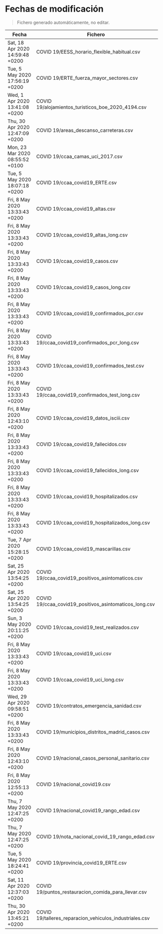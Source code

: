 # Fechas de modificación

> Fichero generado automáticamente, no editar.

| Fecha                           | Fichero                  |
|---------------------------------|--------------------------|
| Sat, 18 Apr 2020 14:59:48 +0200  | COVID 19/EESS_horario_flexible_habitual.csv |
| Tue, 5 May 2020 17:56:19 +0200  | COVID 19/ERTE_fuerza_mayor_sectores.csv |
| Wed, 1 Apr 2020 13:41:08 +0200  | COVID 19/alojamientos_turisticos_boe_2020_4194.csv |
| Thu, 30 Apr 2020 12:47:09 +0200  | COVID 19/areas_descanso_carreteras.csv |
| Mon, 23 Mar 2020 08:55:52 +0100  | COVID 19/ccaa_camas_uci_2017.csv |
| Tue, 5 May 2020 18:07:18 +0200  | COVID 19/ccaa_covid19_ERTE.csv |
| Fri, 8 May 2020 13:33:43 +0200  | COVID 19/ccaa_covid19_altas.csv |
| Fri, 8 May 2020 13:33:43 +0200  | COVID 19/ccaa_covid19_altas_long.csv |
| Fri, 8 May 2020 13:33:43 +0200  | COVID 19/ccaa_covid19_casos.csv |
| Fri, 8 May 2020 13:33:43 +0200  | COVID 19/ccaa_covid19_casos_long.csv |
| Fri, 8 May 2020 13:33:43 +0200  | COVID 19/ccaa_covid19_confirmados_pcr.csv |
| Fri, 8 May 2020 13:33:43 +0200  | COVID 19/ccaa_covid19_confirmados_pcr_long.csv |
| Fri, 8 May 2020 13:33:43 +0200  | COVID 19/ccaa_covid19_confirmados_test.csv |
| Fri, 8 May 2020 13:33:43 +0200  | COVID 19/ccaa_covid19_confirmados_test_long.csv |
| Fri, 8 May 2020 12:43:10 +0200  | COVID 19/ccaa_covid19_datos_isciii.csv |
| Fri, 8 May 2020 13:33:43 +0200  | COVID 19/ccaa_covid19_fallecidos.csv |
| Fri, 8 May 2020 13:33:43 +0200  | COVID 19/ccaa_covid19_fallecidos_long.csv |
| Fri, 8 May 2020 13:33:43 +0200  | COVID 19/ccaa_covid19_hospitalizados.csv |
| Fri, 8 May 2020 13:33:43 +0200  | COVID 19/ccaa_covid19_hospitalizados_long.csv |
| Tue, 7 Apr 2020 15:28:15 +0200  | COVID 19/ccaa_covid19_mascarillas.csv |
| Sat, 25 Apr 2020 13:54:25 +0200  | COVID 19/ccaa_covid19_positivos_asintomaticos.csv |
| Sat, 25 Apr 2020 13:54:25 +0200  | COVID 19/ccaa_covid19_positivos_asintomaticos_long.csv |
| Sun, 3 May 2020 20:11:25 +0200  | COVID 19/ccaa_covid19_test_realizados.csv |
| Fri, 8 May 2020 13:33:43 +0200  | COVID 19/ccaa_covid19_uci.csv |
| Fri, 8 May 2020 13:33:43 +0200  | COVID 19/ccaa_covid19_uci_long.csv |
| Wed, 29 Apr 2020 09:58:51 +0200  | COVID 19/contratos_emergencia_sanidad.csv |
| Fri, 8 May 2020 13:33:43 +0200  | COVID 19/municipios_distritos_madrid_casos.csv |
| Fri, 8 May 2020 12:43:10 +0200  | COVID 19/nacional_casos_personal_sanitario.csv |
| Fri, 8 May 2020 12:55:13 +0200  | COVID 19/nacional_covid19.csv |
| Thu, 7 May 2020 12:47:25 +0200  | COVID 19/nacional_covid19_rango_edad.csv |
| Thu, 7 May 2020 12:47:25 +0200  | COVID 19/nota_nacional_covid_19_rango_edad.csv |
| Tue, 5 May 2020 18:24:41 +0200  | COVID 19/provincia_covid19_ERTE.csv |
| Sat, 11 Apr 2020 12:37:03 +0200  | COVID 19/puntos_restauracion_comida_para_llevar.csv |
| Thu, 30 Apr 2020 13:45:21 +0200  | COVID 19/talleres_reparacion_vehiculos_industriales.csv |
